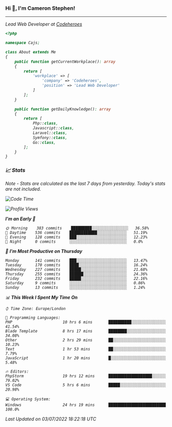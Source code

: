 ### Hi 👋, I'm Cameron Stephen!
<hr>
<p><em>Lead Web Developer at <a href="https://codeheroes.co.uk">Codeheroes</a></p>


```php
<?php

namespace Cajs;

class About extends Me
{
    public function getCurrentWorkplace(): array
    {
        return [
            'workplace' => [
                'company' => 'Codeheroes',
                'position' => 'Lead Web Developer'
            ]
        ];
    }

    public function getDailyKnowledge(): array
    {
        return [
            Php::class,
            Javascript::class,
            Laravel::class,
            Symfony::class,
            Go::class,
        ];
    }
}
```

### 📈 Stats
<p><em>Note - Stats are calculated as the last 7 days from yesterday. Today's stats are not included.</em></p>


<!--START_SECTION:waka-->
![Code Time](http://img.shields.io/badge/Code%20Time-2%2C987%20hrs%2039%20mins-blue)

![Profile Views](http://img.shields.io/badge/Profile%20Views-0-blue)

**I'm an Early 🐤** 

```text
🌞 Morning    383 commits    █████████░░░░░░░░░░░░░░░░   36.58% 
🌆 Daytime    536 commits    ████████████░░░░░░░░░░░░░   51.19% 
🌃 Evening    128 commits    ███░░░░░░░░░░░░░░░░░░░░░░   12.23% 
🌙 Night      0 commits      ░░░░░░░░░░░░░░░░░░░░░░░░░   0.0%

```
📅 **I'm Most Productive on Thursday** 

```text
Monday       141 commits    ███░░░░░░░░░░░░░░░░░░░░░░   13.47% 
Tuesday      170 commits    ████░░░░░░░░░░░░░░░░░░░░░   16.24% 
Wednesday    227 commits    █████░░░░░░░░░░░░░░░░░░░░   21.68% 
Thursday     255 commits    ██████░░░░░░░░░░░░░░░░░░░   24.36% 
Friday       232 commits    █████░░░░░░░░░░░░░░░░░░░░   22.16% 
Saturday     9 commits      ░░░░░░░░░░░░░░░░░░░░░░░░░   0.86% 
Sunday       13 commits     ░░░░░░░░░░░░░░░░░░░░░░░░░   1.24%

```


📊 **This Week I Spent My Time On** 

```text
⌚︎ Time Zone: Europe/London

💬 Programming Languages: 
PHP                      10 hrs 6 mins       ██████████░░░░░░░░░░░░░░░   41.54% 
Blade Template           8 hrs 17 mins       ████████░░░░░░░░░░░░░░░░░   34.08% 
Other                    2 hrs 29 mins       ██░░░░░░░░░░░░░░░░░░░░░░░   10.23% 
Text                     1 hr 53 mins        ██░░░░░░░░░░░░░░░░░░░░░░░   7.79% 
JavaScript               1 hr 20 mins        █░░░░░░░░░░░░░░░░░░░░░░░░   5.48%

🔥 Editors: 
PhpStorm                 19 hrs 12 mins      ███████████████████░░░░░░   79.02% 
VS Code                  5 hrs 6 mins        █████░░░░░░░░░░░░░░░░░░░░   20.98%

💻 Operating System: 
Windows                  24 hrs 19 mins      █████████████████████████   100.0%

```


 Last Updated on 03/07/2022 18:22:18 UTC
<!--END_SECTION:waka-->
